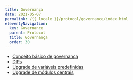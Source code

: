 ```yaml
---
title: Governança
date: 2021-05-07
permalink: /{{ locale }}/protocol/governance/index.html
eleventyNavigation:
  key: Governance
  parent: Protocol
  title: Governança
  order: 30
---
```


- [Conceito básico de governança](/protocol/governance/basic-concept-of-governance)
- [DIPs](/protocol/governance/dips)
- [Upgrade de variáveis predefinidas](/protocol/governance/upgrading-predefined-variables)
- [Upgrade de módulos centrais](/protocol/governance/upgrading-core-modules)

